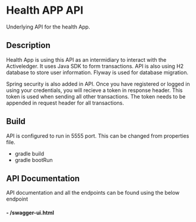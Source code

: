# Health APP API

Underlying API for the health App.



## Description

Health App is using this API as an intermidiary to interact with the Activeledger.
It uses Java SDK to form transactions. API is also using H2 database to store user information. Flyway is used for database migration.

Spring security is also added in API. Once you have registered or logged in using your credentials, you will recieve a token 
in response header. This token is used when sending all other transactions. The token needs to be appended in request header for all transactions.

## Build
API is configured to run in 5555 port. This can be changed from properties file.

- gradle build
- gradle bootRun

## API Documentation
API documentation and all the endpoints can be found using the below endpoint
#### - /swagger-ui.html
